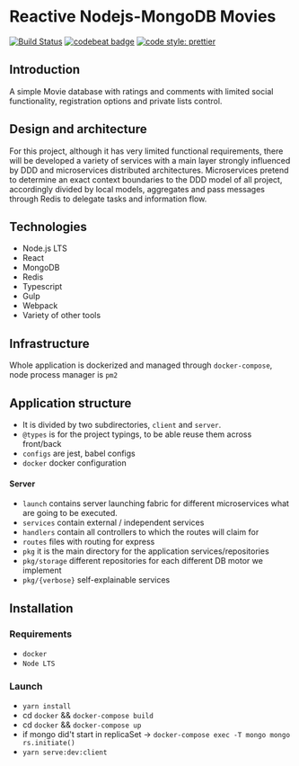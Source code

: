 # Reactive Nodejs-MongoDB Movies

[![Build Status](https://travis-ci.org/sckv/nodejs-reactive-moviebase.svg?branch=master)](https://travis-ci.org/sckv/nodejs-reactive-moviebase)
[![codebeat badge](https://codebeat.co/badges/4ab7fc93-50c6-4de2-9d7b-703962c4eea0)](https://codebeat.co/projects/github-com-sckv-actionhero-todo-example-master)
[![code style: prettier](https://img.shields.io/badge/code_style-prettier-ff69b4.svg?style=flat)](https://github.com/prettier/prettier)


## Introduction

A simple Movie database with ratings and comments with limited social functionality, registration options and private lists control.

## Design and architecture

For this project, although it has very limited functional requirements, there will be developed a variety of services with a main layer strongly influenced by DDD and microservices distributed architectures. 
Microservices pretend to determine an exact context boundaries to the DDD model of all project, accordingly divided by local models, aggregates and pass messages through Redis to delegate tasks and information flow.

## Technologies

- Node.js LTS
- React
- MongoDB
- Redis
- Typescript
- Gulp
- Webpack
- Variety of other tools

## Infrastructure

Whole application is dockerized and managed through `docker-compose`, node process manager is `pm2`

## Application structure

- It is divided by two subdirectories, `client` and `server`.
- `@types` is for the project typings, to be able reuse them across front/back
- `configs` are jest, babel configs
- `docker` docker configuration

#### Server

- `launch` contains server launching fabric for different microservices what are going to be executed.
- `services` contain external / independent services
- `handlers` contain all controllers to which the routes will claim for
- `routes` files with routing for express
- `pkg` it is the main directory for the application services/repositories
- `pkg/storage` different repositories for each different DB motor we implement
- `pkg/{verbose}` self-explainable services

## Installation

### Requirements

- `docker`
- `Node LTS`

### Launch

- `yarn install`
- cd `docker` && `docker-compose build`
- cd `docker` && `docker-compose up`
- if mongo did't start in replicaSet -> `docker-compose exec -T mongo mongo rs.initiate()`
- `yarn serve:dev:client`

